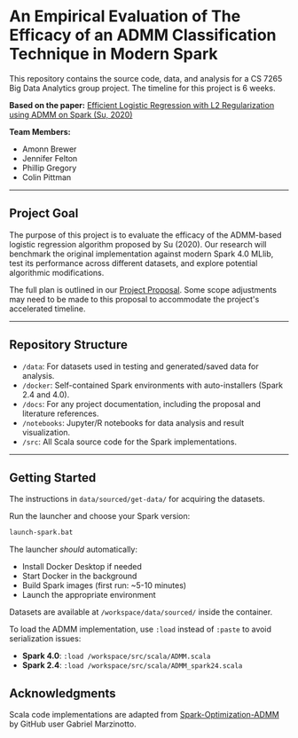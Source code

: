 # An Empirical Evaluation of The Efficacy of an ADMM Classification Technique in Modern Spark

This repository contains the source code, data, and analysis for a CS 7265 Big Data Analytics group project. The timeline for this project is 6 weeks. 

**Based on the paper:** [Efficient Logistic Regression with L2 Regularization using ADMM on Spark (Su, 2020)](https://dl.acm.org/doi/10.1145/3409073.3409077)

**Team Members:**

* Amonn Brewer
* Jennifer Felton
* Phillip Gregory
* Colin Pittman

---

## Project Goal

The purpose of this project is to evaluate the efficacy of the ADMM-based logistic regression algorithm proposed by Su (2020). Our research will benchmark the original implementation against modern Spark 4.0 MLlib, test its performance across different datasets, and explore potential algorithmic modifications.

The full plan is outlined in our [Project Proposal](/docs/project-proposal.pdf). Some scope adjustments may need to be made to this proposal to accommodate the project's accelerated timeline.

---

## Repository Structure

- `/data`: For datasets used in testing and generated/saved data for analysis.
- `/docker`: Self-contained Spark environments with auto-installers (Spark 2.4 and 4.0).
- `/docs`: For any project documentation, including the proposal and literature references.
- `/notebooks`: Jupyter/R notebooks for data analysis and result visualization.
- `/src`: All Scala source code for the Spark implementations.

---

## Getting Started

  The instructions in `data/sourced/get-data/` for acquiring the datasets.

  Run the launcher and choose your Spark version:

```bash
launch-spark.bat
```

  The launcher *should* automatically:

- Install Docker Desktop if needed
- Start Docker in the background  
- Build Spark images (first run: ~5-10 minutes)
- Launch the appropriate environment

Datasets are available at `/workspace/data/sourced/` inside the container.

To load the ADMM implementation, use `:load` instead of `:paste` to avoid serialization issues:

- **Spark 4.0**: `:load /workspace/src/scala/ADMM.scala`
- **Spark 2.4**: `:load /workspace/src/scala/ADMM_spark24.scala`

## Acknowledgments

Scala code implementations are adapted from [Spark-Optimization-ADMM](https://github.com/GMarzinotto/Spark-Optimization-ADMM) by GitHub user Gabriel Marzinotto.
